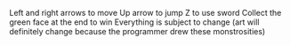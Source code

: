 Left and right arrows to move
Up arrow to jump
Z to use sword
Collect the green face at the end to win
Everything is subject to change (art will definitely change because the programmer drew these monstrosities)
